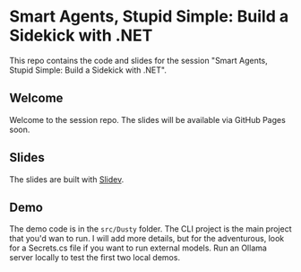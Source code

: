 # Smart Agents, Stupid Simple: Build a Sidekick with .NET

This repo contains the code and slides for the session "Smart Agents, Stupid Simple: Build a Sidekick with .NET".

## Welcome

Welcome to the session repo. The slides will be available via GitHub Pages soon.

## Slides

The slides are built with [Slidev](https://sli.dev/).

## Demo

The demo code is in the `src/Dusty` folder. The CLI project is the main project that you'd wan to run. I will
add more details, but for the adventurous, look for a Secrets.cs file if you want to run external models. Run an Ollama
server locally to test the first two local demos.
